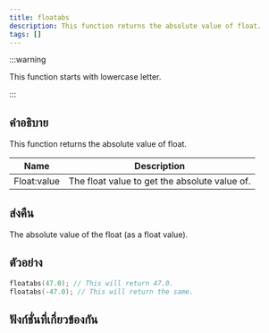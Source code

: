 ```yaml
---
title: floatabs
description: This function returns the absolute value of float.
tags: []
---
```


:::warning

This function starts with lowercase letter.

:::

## คำอธิบาย

This function returns the absolute value of float.

| Name        | Description                                   |
| ----------- | --------------------------------------------- |
| Float:value | The float value to get the absolute value of. |

## ส่งคืน

The absolute value of the float (as a float value).

## ตัวอย่าง

```c
floatabs(47.0); // This will return 47.0.
floatabs(-47.0); // This will return the same.
```

## ฟังก์ชั่นที่เกี่ยวข้องกัน
